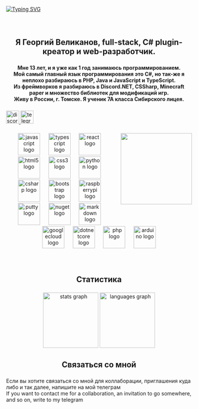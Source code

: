 <a href="https://git.io/typing-svg"><img src="https://readme-typing-svg.demolab.com?font=Fira+Code&size=100&pause=1000&color=F7F7F7&background=000000&center=true&vCenter=true&repeat=false&width=1020&height=100&lines=%D0%9F%D1%80%D0%B8%D0%B2%D0%B5%D1%82%2C+%D1%8F+G0Shark" alt="Typing SVG" /></a>

###

<br clear="both">

<h2 align="center">Я Георгий Великанов, full-stack, C# plugin-креатор и web-разработчик.</h2>

###

<h4 align="center">Мне 13 лет, и я уже как 1 год занимаюсь программированием.<br>Мой самый главный язык программирования это C#, но так-же я неплохо разбираюсь в PHP, Java и JavaScript и TypeScript.<br>Из фреймворков я разбираюсь в Discord.NET, CSSharp, Minecraft paper и множество библиотек для модификаций игр.<br>Живу в России, г. Томске. Я ученик 7А класса Сибирского лицея.</h4>

###

<div align="left">
  <a href="https://discord.com/users/789155254494953522" target="_blank">
    <img src="https://img.shields.io/static/v1?message=Discord&logo=discord&label=&color=7289DA&logoColor=white&labelColor=&style=for-the-badge" height="35" alt="discord logo"  />
  </a>
  <a href="https://web.telegram.org/k/#@G0SharkTelegram" target="_blank">
    <img src="https://img.shields.io/static/v1?message=Telegram&logo=telegram&label=&color=2CA5E0&logoColor=white&labelColor=&style=for-the-badge" height="35" alt="telegram logo"  />
  </a>
</div>

###

<img align="right" height="193" src="https://i.postimg.cc/90JLqbNC/image.png"  />

###

<div align="center">
  <img src="https://cdn.jsdelivr.net/gh/devicons/devicon/icons/javascript/javascript-original.svg" height="60" alt="javascript logo"  />
  <img width="15" />
  <img src="https://cdn.jsdelivr.net/gh/devicons/devicon/icons/typescript/typescript-original.svg" height="60" alt="typescript logo"  />
  <img width="15" />
  <img src="https://cdn.jsdelivr.net/gh/devicons/devicon/icons/react/react-original.svg" height="60" alt="react logo"  />
  <img width="15" />
  <img src="https://cdn.jsdelivr.net/gh/devicons/devicon/icons/html5/html5-original.svg" height="60" alt="html5 logo"  />
  <img width="15" />
  <img src="https://cdn.jsdelivr.net/gh/devicons/devicon/icons/css3/css3-original.svg" height="60" alt="css3 logo"  />
  <img width="15" />
  <img src="https://cdn.jsdelivr.net/gh/devicons/devicon/icons/python/python-original.svg" height="60" alt="python logo"  />
  <img width="15" />
  <img src="https://cdn.jsdelivr.net/gh/devicons/devicon/icons/csharp/csharp-original.svg" height="60" alt="csharp logo"  />
  <img width="15" />
  <img src="https://cdn.jsdelivr.net/gh/devicons/devicon/icons/bootstrap/bootstrap-original.svg" height="60" alt="bootstrap logo"  />
  <img width="15" />
  <img src="https://cdn.jsdelivr.net/gh/devicons/devicon/icons/raspberrypi/raspberrypi-original.svg" height="60" alt="raspberrypi logo"  />
  <img width="15" />
  <img src="https://cdn.jsdelivr.net/gh/devicons/devicon/icons/putty/putty-original.svg" height="60" alt="putty logo"  />
  <img width="15" />
  <img src="https://cdn.jsdelivr.net/gh/devicons/devicon/icons/nuget/nuget-original.svg" height="60" alt="nuget logo"  />
  <img width="15" />
  <img src="https://cdn.jsdelivr.net/gh/devicons/devicon/icons/markdown/markdown-original.svg" height="60" alt="markdown logo"  />
  <img width="15" />
  <img src="https://cdn.jsdelivr.net/gh/devicons/devicon/icons/googlecloud/googlecloud-original.svg" height="60" alt="googlecloud logo"  />
  <img width="15" />
  <img src="https://cdn.jsdelivr.net/gh/devicons/devicon/icons/dotnetcore/dotnetcore-original.svg" height="60" alt="dotnetcore logo"  />
  <img width="15" />
  <img src="https://cdn.jsdelivr.net/gh/devicons/devicon/icons/php/php-original.svg" height="60" alt="php logo"  />
  <img width="15" />
  <img src="https://cdn.jsdelivr.net/gh/devicons/devicon/icons/arduino/arduino-original.svg" height="60" alt="arduino logo"  />
</div>

###

<br clear="both">

<h2 align="center">Статистика</h2>

###

<div align="center">
  <img src="https://github-readme-stats.vercel.app/api?username=G0Shark&hide_title=false&hide_rank=false&show_icons=true&include_all_commits=true&count_private=true&disable_animations=false&theme=dark&locale=en&hide_border=false&order=1" height="150" alt="stats graph"  />
  <img src="https://github-readme-stats.vercel.app/api/top-langs?username=G0Shark&locale=en&hide_title=false&layout=compact&card_width=320&langs_count=5&theme=dark&hide_border=false&order=2" height="150" alt="languages graph"  />
</div>

###

<h2 align="center">Связаться со мной</h2>

###

<p align="left">Если вы хотите связаться со мной для коллаборации, приглашения куда либо и так далее, напишите на мой телеграм<br>If you want to contact me for a collaboration, an invitation to go somewhere, and so on, write to my telegram</p>

###

